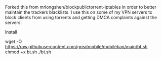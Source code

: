 Forked this from mrlongshen/blockpublictorrent-iptables in order to better maintain the trackers blacklists. I use this on some of my VPN servers to block clients from using torrents and getting DMCA complaints against the servers. 

Install

wget -O https://raw.githubusercontent.com/greatmobile/mobileban/main/bt.sh
chmod +x bt.sh
./bt.sh
